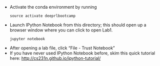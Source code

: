 

* Activate the conda environment by running
	```
    source activate deeprlbootcamp
    ```
* Launch IPython Notebook from this directory; this should open up a browser window where you can click to open Lab1.
	```
    jupyter notebook
    ```
* After opening a lab file, click “File - Trust Notebook”
* If you have never used IPython Notebook before, skim this quick tutorial here: http://cs231n.github.io/ipython-tutorial/ 
